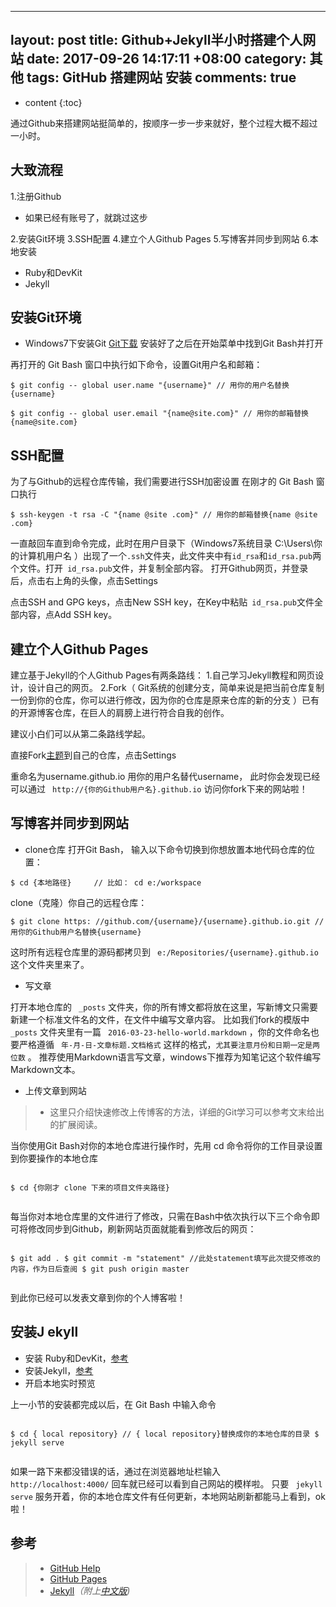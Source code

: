 
---
layout: post
title:  Github+Jekyll半小时搭建个人网站
date:   2017-09-26 14:17:11 +08:00
category: 其他
tags: GitHub 搭建网站 安装
comments: true
---


* content
{:toc}


通过Github来搭建网站挺简单的，按顺序一步一步来就好，整个过程大概不超过一小时。








## 大致流程
1.注册Github
- 如果已经有账号了，就跳过这步



2.安装Git环境
3.SSH配置
4.建立个人Github Pages
5.写博客并同步到网站
6.本地安装
- Ruby和DevKit
- Jekyll


## 安装Git环境
- Windows7下安装Git
 [Git下载]( https://git-for-windows.github.io/)
安装好了之后在开始菜单中找到Git Bash并打开


再打开的 Git Bash 窗口中执行如下命令，设置Git用户名和邮箱：
```
$ git config -- global user.name "{username}" // 用你的用户名替换{username}  

$ git config -- global user.email "{name@site.com}" // 用你的邮箱替换{name@site.com}
```


## SSH配置
为了与Github的远程仓库传输，我们需要进行SSH加密设置
在刚才的 Git Bash 窗口执行
```
$ ssh-keygen -t rsa -C "{name @site .com}" // 用你的邮箱替换{name @site .com}

```
一直敲回车直到命令完成，此时在用户目录下（Windows7系统目录  C:\Users\你的计算机用户名 ）出现了一个`.ssh`文件夹，此文件夹中有` id_rsa `和` id_rsa.pub `两个文件。打开` id_rsa.pub`文件，并复制全部内容。
打开Github网页，并登录后，点击右上角的头像，点击Settings

 点击SSH and GPG keys，点击New SSH key，在Key中粘贴` id_rsa.pub`文件全部内容，点Add SSH key。

 
##  建立个人Github Pages


建立基于Jekyll的个人Github Pages有两条路线：
1.自己学习Jekyll教程和网页设计，设计自己的网页。
2.Fork（ Git系统的创建分支，简单来说是把当前仓库复制一份到你的仓库，你可以进行修改，因为你的仓库是原来仓库的新的分支 ）已有的开源博客仓库，在巨人的肩膀上进行符合自我的创作。

建议小白们可以从第二条路线学起。

直接Fork[主题]( https://github.com/iamycx/iamycx.github.io )到自己的仓库，点击Settings


 




 重命名为username.github.io 用你的用户名替代username， 此时你会发现已经可以通过 ` http://{你的Github用户名}.github.io`  访问你fork下来的网站啦！






##  写博客并同步到网站


- clone仓库
打开Git Bash， 输入以下命令切换到你想放置本地代码仓库的位置：
```
$ cd {本地路径}     // 比如： cd e:/workspace

```
clone（克隆）你自己的远程仓库：
```
$ git clone https: //github.com/{username}/{username}.github.io.git // 用你的Github用户名替换{username}

```

 
这时所有远程仓库里的源码都拷贝到 ` e:/Repositories/{username}.github.io`  这个文件夹里来了。



- 写文章


打开本地仓库的 ` _posts`  文件夹，你的所有博文都将放在这里，写新博文只需要新建一个标准文件名的文件，在文件中编写文章内容。 比如我们fork的模版中 ` _posts`  文件夹里有一篇 ` 2016-03-23-hello-world.markdown` ，你的文件命名也要严格遵循 ` 年-月-日-文章标题.文档格式`  这样的格式，` 尤其要注意月份和日期一定是两位数 ` 。 推荐使用Markdown语言写文章，windows下推荐为知笔记这个软件编写Markdown文本。

- 上传文章到网站

>*  这里只介绍快速修改上传博客的方法，详细的Git学习可以参考文末给出的扩展阅读。




当你使用Git Bash对你的本地仓库进行操作时，先用  cd  命令将你的工作目录设置到你要操作的本地仓库

```

$ cd {你刚才 clone 下来的项目文件夹路径}


```

每当你对本地仓库里的文件进行了修改，只需在Bash中依次执行以下三个命令即可将修改同步到Github，刷新网站页面就能看到修改后的网页：

```

$ git add . $ git commit -m "statement" //此处statement填写此次提交修改的内容，作为日后查阅 $ git push origin master


```

到此你已经可以发表文章到你的个人博客啦！


##  安装J ekyll
- 安装 Ruby和DevKit，[参考]( https://jingyan.baidu.com/article/48b558e33558ac7f38c09aee.html )
- 安装Jekyll，[参考]( https://jingyan.baidu.com/article/925f8cb8f6422ac0dde056ee.html )
- 开启本地实时预览


上一小节的安装都完成以后，在 Git Bash 中输入命令

```

$ cd { local repository} // { local repository}替换成你的本地仓库的目录 $ jekyll serve


```
如果一路下来都没错误的话，通过在浏览器地址栏输入 ` http://localhost:4000/`  回车就已经可以看到自己网站的模样啦。
只要 ` jekyll serve`  服务开着，你的本地仓库文件有任何更新，本地网站刷新都能马上看到，ok啦！





## 参考


>* [GitHub Help](https://help.github.com/categories/github-pages-basics/)
>* [GitHub Pages]( https://pages.github.com/)
>* [Jekyll](http://jekyllrb.com/)*（附上[中文版](http://jekyllcn.com/))*
